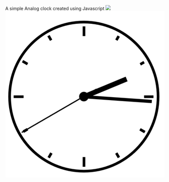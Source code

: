 A simple Analog clock created using Javascript 
<img src="![clock](https://user-images.githubusercontent.com/40522163/85998776-ec4f8200-ba13-11ea-8167-c6998a3e5f2a.PNG)" width="100">
![alt text](Images/clock.PNG)
